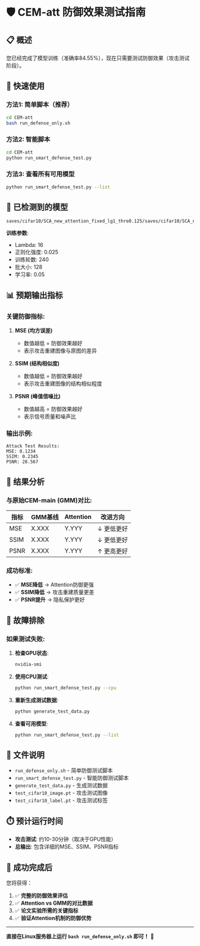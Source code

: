 # 🛡️ CEM-att 防御效果测试指南

## 📋 概述

您已经完成了模型训练（准确率84.55%），现在只需要测试防御效果（攻击测试阶段）。

## 🚀 快速使用

### **方法1: 简单脚本（推荐）**
```bash
cd CEM-att
bash run_defense_only.sh
```

### **方法2: 智能脚本**
```bash
cd CEM-att
python run_smart_defense_test.py
```

### **方法3: 查看所有可用模型**
```bash
python run_smart_defense_test.py --list
```

## 📂 已检测到的模型

```
saves/cifar10/SCA_new_attention_fixed_lg1_thre0.125/saves/cifar10/SCA_new_attention_fixed_lg1_thre0.125/CEM_log_entropy1_cifar10_cutlayer4_archvgg11_bn_sgm_schemeV2_epoch_n_epochs240_batch_size128_lr0.05_regulastr0.025_bottlenecknoRELU_C8S1_SCA_new0.3_randomseed125_ssim0.5_lambd16
```

**训练参数**:
- Lambda: 16
- 正则化强度: 0.025  
- 训练轮数: 240
- 批大小: 128
- 学习率: 0.05

## 📊 预期输出指标

### **关键防御指标**:

1. **MSE (均方误差)**
   - 数值越低 = 防御效果越好
   - 表示攻击重建图像与原图的差异

2. **SSIM (结构相似度)**
   - 数值越低 = 防御效果越好
   - 表示攻击重建图像的结构相似程度

3. **PSNR (峰值信噪比)**
   - 数值越高 = 防御效果越好
   - 表示信号质量和噪声比

### **输出示例**:
```
Attack Test Results:
MSE: 0.1234
SSIM: 0.2345  
PSNR: 28.567
```

## 🎯 结果分析

### **与原始CEM-main (GMM)对比**:

| 指标 | GMM基线 | Attention | 改进方向 |
|------|---------|-----------|----------|
| MSE  | X.XXX   | Y.YYY     | ↓ 更低更好 |
| SSIM | X.XXX   | Y.YYY     | ↓ 更低更好 |
| PSNR | X.XXX   | Y.YYY     | ↑ 更高更好 |

### **成功标准**:
- ✅ **MSE降低** → Attention防御更强
- ✅ **SSIM降低** → 攻击重建质量更差  
- ✅ **PSNR提升** → 隐私保护更好

## 🔧 故障排除

### **如果测试失败**:

1. **检查GPU状态**:
   ```bash
   nvidia-smi
   ```

2. **使用CPU测试**:
   ```bash
   python run_smart_defense_test.py --cpu
   ```

3. **重新生成测试数据**:
   ```bash
   python generate_test_data.py
   ```

4. **查看可用模型**:
   ```bash
   python run_smart_defense_test.py --list
   ```

## 📁 文件说明

- `run_defense_only.sh` - 简单防御测试脚本
- `run_smart_defense_test.py` - 智能防御测试脚本
- `generate_test_data.py` - 生成测试数据
- `test_cifar10_image.pt` - 攻击测试图像
- `test_cifar10_label.pt` - 攻击测试标签

## ⏱️ 预计运行时间

- **攻击测试**: 约10-30分钟（取决于GPU性能）
- **总输出**: 包含详细的MSE、SSIM、PSNR指标

## 🎉 成功完成后

您将获得：
1. ✅ **完整的防御效果评估**
2. ✅ **Attention vs GMM的对比数据**  
3. ✅ **论文实验所需的关键指标**
4. ✅ **验证Attention机制的防御优势**

---

**直接在Linux服务器上运行 `bash run_defense_only.sh` 即可！** 🚀
